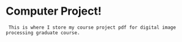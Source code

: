 # Computer Project!

` This is where I store my course project pdf for digital image processing graduate course.`
